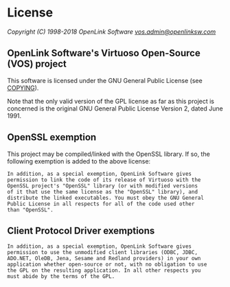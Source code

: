 License
=======

*Copyright (C) 1998-2018 OpenLink Software <vos.admin@openlinksw.com>*

OpenLink Software's Virtuoso Open-Source (VOS) project
------------------------------------------------------
This software is licensed under the GNU General Public License (see
[COPYING](COPYING.md)).

Note that the only valid version of the GPL license as far as this project
is concerned is the original GNU General Public License Version 2, dated
June 1991.

OpenSSL exemption
-----------------
This project may be compiled/linked with the OpenSSL library. If so, the
following exemption is added to the above license:

    In addition, as a special exemption, OpenLink Software gives
    permission to link the code of its release of Virtuoso with the
    OpenSSL project's "OpenSSL" library (or with modified versions
    of it that use the same license as the "OpenSSL" library), and
    distribute the linked executables. You must obey the GNU General
    Public License in all respects for all of the code used other
    than "OpenSSL".


Client Protocol Driver exemptions
---------------------------------

    In addition, as a special exemption, OpenLink Software gives
    permission to use the unmodified client libraries (ODBC, JDBC,
    ADO.NET, OleDB, Jena, Sesame and Redland providers) in your own
    application whether open-source or not, with no obligation to use
    the GPL on the resulting application. In all other respects you
    must abide by the terms of the GPL.
